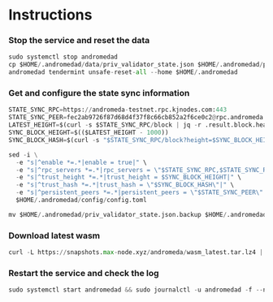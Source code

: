 # Instructions
### Stop the service and reset the data
```python
sudo systemctl stop andromedad
cp $HOME/.andromedad/data/priv_validator_state.json $HOME/.andromedad/priv_validator_state.json.backup
andromedad tendermint unsafe-reset-all --home $HOME/.andromedad
```
### Get and configure the state sync information
```python
STATE_SYNC_RPC=https://andromeda-testnet.rpc.kjnodes.com:443
STATE_SYNC_PEER=fec2ab9726f87d68d4f37f8c66cb852a2f6ce0c2@rpc.andromeda.max-node.xyz:47656
LATEST_HEIGHT=$(curl -s $STATE_SYNC_RPC/block | jq -r .result.block.header.height)
SYNC_BLOCK_HEIGHT=$(($LATEST_HEIGHT - 1000))
SYNC_BLOCK_HASH=$(curl -s "$STATE_SYNC_RPC/block?height=$SYNC_BLOCK_HEIGHT" | jq -r .result.block_id.hash)

sed -i \
  -e "s|^enable *=.*|enable = true|" \
  -e "s|^rpc_servers *=.*|rpc_servers = \"$STATE_SYNC_RPC,$STATE_SYNC_RPC\"|" \
  -e "s|^trust_height *=.*|trust_height = $SYNC_BLOCK_HEIGHT|" \
  -e "s|^trust_hash *=.*|trust_hash = \"$SYNC_BLOCK_HASH\"|" \
  -e "s|^persistent_peers *=.*|persistent_peers = \"$STATE_SYNC_PEER\"|" \
  $HOME/.andromedad/config/config.toml

mv $HOME/.andromedad/priv_validator_state.json.backup $HOME/.andromedad/data/priv_validator_state.json
```

### Download latest wasm
```python
curl -L https://snapshots.max-node.xyz/andromeda/wasm_latest.tar.lz4 | lz4 -dc - | tar -xf - -C $HOME/.andromedad
```
### Restart the service and check the log
```python
sudo systemctl start andromedad && sudo journalctl -u andromedad -f --no-hostname -o cat
```
